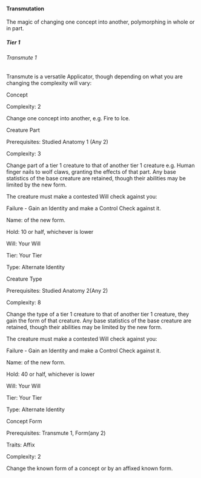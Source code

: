 #### Transmutation

The magic of changing one concept into another, polymorphing in whole or in part.

##### Tier 1

###### Transmute 1

Transmute is a versatile Applicator, though depending on what you are changing the complexity will vary:

Concept

Complexity: 2

Change one concept into another, e.g. Fire to Ice.

Creature Part

Prerequisites: Studied Anatomy 1 (Any 2)

Complexity: 3

Change part of a tier 1 creature to that of another tier 1 creature e.g. Human finger nails to wolf claws, granting the effects of that part. Any base statistics of the base creature are retained, though their abilities may be limited by the new form. 

The creature must make a contested Will check against you:

Failure - Gain an Identity and make a Control Check against it. 

Name: of the new form. 

Hold: 10 or half, whichever is lower

Will: Your Will

Tier: Your Tier

Type: Alternate Identity

Creature Type

Prerequisites: Studied Anatomy 2(Any 2)

Complexity: 8

Change the type of a tier 1 creature to that of another tier 1 creature, they gain the form of that creature. Any base statistics of the base creature are retained, though their abilities may be limited by the new form.

The creature must make a contested Will check against you:

Failure - Gain an Identity and make a Control Check against it. 

Name: of the new form. 

Hold: 40 or half, whichever is lower

Will: Your Will

Tier: Your Tier

Type: Alternate Identity

Concept Form

Prerequisites: Transmute 1, Form(any 2)

Traits: Affix

Complexity: 2

Change the known form of a concept or by an affixed known form. 
